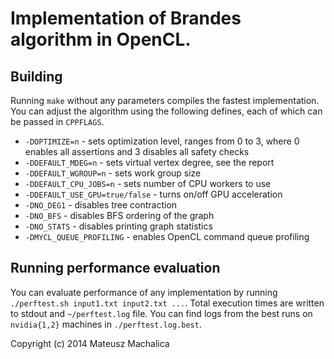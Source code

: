 Implementation of Brandes algorithm in OpenCL.
==============================================

Building
--------
Running `make` without any parameters compiles the fastest implementation.
You can adjust the algorithm using the following defines, each of which can be
passed in `CPPFLAGS`.
* `-DOPTIMIZE=n` - sets optimization level, ranges from 0 to 3, where 0
  enables all assertions and 3 disables all safety checks
* `-DDEFAULT_MDEG=n` - sets virtual vertex degree, see the report
* `-DDEFAULT_WGROUP=n` - sets work group size
* `-DDEFAULT_CPU_JOBS=n` - sets number of CPU workers to use
* `-DDEFAULT_USE_GPU=true/false` - turns on/off GPU acceleration
* `-DNO_DEG1` - disables tree contraction
* `-DNO_BFS` - disables BFS ordering of the graph
* `-DNO_STATS` - disables printing graph statistics
* `-DMYCL_QUEUE_PROFILING` - enables OpenCL command queue profiling

Running performance evaluation
------------------------------
You can evaluate performance of any implementation by running `./perftest.sh
input1.txt input2.txt ...`.
Total execution times are written to stdout and `~/perftest.log` file.
You can find logs from the best runs on `nvidia{1,2}` machines in
`./perftest.log.best`.

Copyright (c) 2014 Mateusz Machalica
